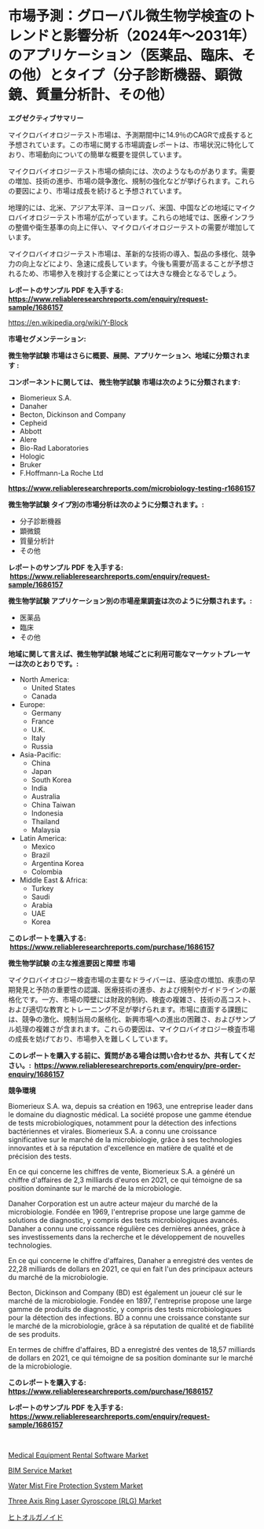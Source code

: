 <p><h1>市場予測：グローバル微生物学検査のトレンドと影響分析（2024年〜2031年）のアプリケーション（医薬品、臨床、その他）とタイプ（分子診断機器、顕微鏡、質量分析計、その他）</h1></p><p><strong>エグゼクティブサマリー</strong></p>
<p><p>マイクロバイオロジーテスト市場は、予測期間中に14.9％のCAGRで成長すると予想されています。この市場に関する市場調査レポートは、市場状況に特化しており、市場動向についての簡単な概要を提供しています。</p><p>マイクロバイオロジーテスト市場の傾向には、次のようなものがあります。需要の増加、技術の進歩、市場の競争激化、規制の強化などが挙げられます。これらの要因により、市場は成長を続けると予想されています。</p><p>地理的には、北米、アジア太平洋、ヨーロッパ、米国、中国などの地域にマイクロバイオロジーテスト市場が広がっています。これらの地域では、医療インフラの整備や衛生基準の向上に伴い、マイクロバイオロジーテストの需要が増加しています。</p><p>マイクロバイオロジーテスト市場は、革新的な技術の導入、製品の多様化、競争力の向上などにより、急速に成長しています。今後も需要が高まることが予想されるため、市場参入を検討する企業にとっては大きな機会となるでしょう。</p></p>
<p><strong>レポートのサンプル PDF を入手する: <a href="https://www.reliableresearchreports.com/enquiry/request-sample/1686157">https://www.reliableresearchreports.com/enquiry/request-sample/1686157</a></strong></p>
<p><a href="https://en.wikipedia.org/wiki/Y-Block">https://en.wikipedia.org/wiki/Y-Block</a></p>
<p><strong>市場セグメンテーション:</strong></p>
<p><strong> 微生物学試験 市場はさらに概要、展開、アプリケーション、地域に分類されます :</strong></p>
<p><strong>コンポーネントに関しては、 微生物学試験 市場は次のように分類されます: &nbsp;</strong></p>
<p><ul><li>Biomerieux S.A.</li><li>Danaher</li><li>Becton, Dickinson and Company</li><li>Cepheid</li><li>Abbott</li><li>Alere</li><li>Bio-Rad Laboratories</li><li>Hologic</li><li>Bruker</li><li>F.Hoffmann-La Roche Ltd</li></ul></p>
<p><strong><a href="https://www.reliableresearchreports.com/microbiology-testing-r1686157">https://www.reliableresearchreports.com/microbiology-testing-r1686157</a></strong></p>
<p><strong> 微生物学試験 タイプ別の市場分析は次のように分類されます。:</strong></p>
<p><ul><li>分子診断機器</li><li>顕微鏡</li><li>質量分析計</li><li>その他</li></ul></p>
<p><strong>レポートのサンプル PDF を入手する: &nbsp;<a href="https://www.reliableresearchreports.com/enquiry/request-sample/1686157">https://www.reliableresearchreports.com/enquiry/request-sample/1686157</a></strong></p>
<p><strong> 微生物学試験 アプリケーション別の市場産業調査は次のように分類されます。:</strong></p>
<p><ul><li>医薬品</li><li>臨床</li><li>その他</li></ul></p>
<p><strong>地域に関して言えば、微生物学試験 地域ごとに利用可能なマーケットプレーヤーは次のとおりです。:</strong></p>
<p><ul>
    <li>
        North America:
        <ul>
            <li>United States</li>
            <li>Canada</li>
        </ul>
    </li>
    <li>
        Europe:
        <ul>
            <li>Germany</li>
            <li>France</li>
            <li>U.K.</li>
            <li>Italy</li>
            <li>Russia</li>
        </ul>
    </li>
    <li>
        Asia-Pacific:
        <ul>
            <li>China</li>
            <li>Japan</li>
            <li>South Korea</li>
            <li>India</li>
            <li>Australia</li>
            <li>China Taiwan</li>
            <li>Indonesia</li>
            <li>Thailand</li>
            <li>Malaysia</li>
        </ul>
    </li>
    <li>
        Latin America:
        <ul>
            <li>Mexico</li>
            <li>Brazil</li>
            <li>Argentina Korea</li>
            <li>Colombia</li>
        </ul>
    </li>
    <li>
        Middle East & Africa:
        <ul>
            <li>Turkey</li>
            <li>Saudi</li>
            <li>Arabia</li>
            <li>UAE</li>
            <li>Korea</li>
        </ul>
    </li>
    </ul></p>
<p><strong>このレポートを購入する: &nbsp;<a href="https://www.reliableresearchreports.com/purchase/1686157">https://www.reliableresearchreports.com/purchase/1686157</a></strong></p>
<p><strong>微生物学試験 の主な推進要因と障壁 市場</strong></p>
<p><p>マイクロバイオロジー検査市場の主要なドライバーは、感染症の増加、疾患の早期発見と予防の重要性の認識、医療技術の進歩、および規制やガイドラインの厳格化です。一方、市場の障壁には財政的制約、検査の複雑さ、技術の高コスト、および適切な教育とトレーニング不足が挙げられます。市場に直面する課題には、競争の激化、規制当局の厳格化、新興市場への進出の困難さ、およびサンプル処理の複雑さが含まれます。これらの要因は、マイクロバイオロジー検査市場の成長を妨げており、市場参入を難しくしています。</p></p>
<p><strong>このレポートを購入する前に、質問がある場合は問い合わせるか、共有してください。:&nbsp; <a href="https://www.reliableresearchreports.com/enquiry/pre-order-enquiry/1686157">https://www.reliableresearchreports.com/enquiry/pre-order-enquiry/1686157</a></strong></p>
<p><strong>競争環境</strong></p>
<p><p>Biomerieux S.A. wa, depuis sa création en 1963, une entreprise leader dans le domaine du diagnostic médical. La société propose une gamme étendue de tests microbiologiques, notamment pour la détection des infections bactériennes et virales. Biomerieux S.A. a connu une croissance significative sur le marché de la microbiologie, grâce à ses technologies innovantes et à sa réputation d'excellence en matière de qualité et de précision des tests.</p><p>En ce qui concerne les chiffres de vente, Biomerieux S.A. a généré un chiffre d'affaires de 2,3 milliards d'euros en 2021, ce qui témoigne de sa position dominante sur le marché de la microbiologie.</p><p>Danaher Corporation est un autre acteur majeur du marché de la microbiologie. Fondée en 1969, l'entreprise propose une large gamme de solutions de diagnostic, y compris des tests microbiologiques avancés. Danaher a connu une croissance régulière ces dernières années, grâce à ses investissements dans la recherche et le développement de nouvelles technologies.</p><p>En ce qui concerne le chiffre d'affaires, Danaher a enregistré des ventes de 22,28 milliards de dollars en 2021, ce qui en fait l'un des principaux acteurs du marché de la microbiologie.</p><p>Becton, Dickinson and Company (BD) est également un joueur clé sur le marché de la microbiologie. Fondée en 1897, l'entreprise propose une large gamme de produits de diagnostic, y compris des tests microbiologiques pour la détection des infections. BD a connu une croissance constante sur le marché de la microbiologie, grâce à sa réputation de qualité et de fiabilité de ses produits.</p><p>En termes de chiffre d'affaires, BD a enregistré des ventes de 18,57 milliards de dollars en 2021, ce qui témoigne de sa position dominante sur le marché de la microbiologie.</p></p>
<p><strong>このレポートを購入する: &nbsp; <a href="https://www.reliableresearchreports.com/purchase/1686157">https://www.reliableresearchreports.com/purchase/1686157</a></strong></p>
<p><strong>レポートのサンプル PDF を入手する: &nbsp;<a href="https://www.reliableresearchreports.com/enquiry/request-sample/1686157">https://www.reliableresearchreports.com/enquiry/request-sample/1686157</a></strong><strong></strong></p>
<p>&nbsp;</p>
<p><p><a href="https://github.com/mdhefjumiah/Market-Research-Report-List-1/blob/main/medical-equipment-rental-software-market.md">Medical Equipment Rental Software Market</a></p><p><a href="https://github.com/wrwgzwbr35/Market-Research-Report-List-1/blob/main/bim-service-market.md">BIM Service Market</a></p><p><a href="https://www.linkedin.com/pulse/water-mist-fire-protection-system-market-size-share-lj6ic">Water Mist Fire Protection System Market</a></p><p><a href="https://www.linkedin.com/pulse/global-three-axis-ring-laser-gyroscope-rlg-market-size-share-ttwvf?trackingId=U4J%2Bbzux41g6d64Je9oKgg%3D%3D">Three Axis Ring Laser Gyroscope (RLG) Market</a></p><p><a href="https://github.com/RandallRunte2023/Market-Research-Report-List-2/blob/main/702515023479.md">ヒトオルガノイド</a></p></p>